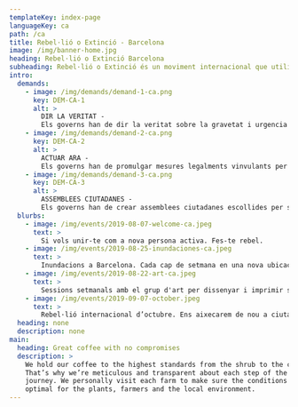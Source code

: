 ```yaml
---
templateKey: index-page
languageKey: ca
path: /ca
title: Rebel·lió o Extinció - Barcelona
image: /img/banner-home.jpg
heading: Rebel·lió o Extinció Barcelona
subheading: Rebel·lió o Extinció és un moviment internacional que utilitza la desobediència civil no-violenta en un intent de parar l’extinció massiva i minimitzar el risc de col·lapse social.
intro:
  demands:
    - image: /img/demands/demand-1-ca.png
      key: DEM-CA-1
      alt: >
        DIR LA VERITAT - 
        Els governs han de dir la veritat sobre la gravetat i urgencia climatica en que ens trobem, revertir les politiques inconsistents  treballar conjuntamant amb elm mitjians de comunicacio per comunicar-se amb la ciutadania.
    - image: /img/demands/demand-2-ca.png
      key: DEM-CA-2
      alt: >
        ACTUAR ARA - 
        Els governs han de promulgar mesures legalments vinvulants per reduir les emissions de gassos d'efece hivernacle a zero net abans de 2025 i limitar la perdua de biodiversitat.
    - image: /img/demands/demand-3-ca.png
      key: DEM-CA-3
      alt: >
        ASSEMBLEES CIUTADANES - 
        Els governs han de crear assemblees ciutadanes escollides per sorteig representatiu, assessorades per persones expertes, per centrar els governs en la presa de decisions sobre la crisi climatica i ecologica.
  blurbs:
    - image: /img/events/2019-08-07-welcome-ca.jpeg
      text: >
        Si vols unir-te com a nova persona activa. Fes-te rebel.
    - image: /img/events/2019-08-25-inundaciones-ca.jpeg
      text: >
        Inundacions a Barcelona. Cada cap de setmana en una nova ubicació de la ciutat.
    - image: /img/events/2019-08-22-art-ca.jpeg
      text: >
        Sessions setmanals amb el grup d'art per dissenyar i imprimir samarretes, pancartes, i molt més.
    - image: /img/events/2019-09-07-october.jpeg
      text: >
        Rebel·lió internacional d’octubre. Ens aixecarem de nou a ciutats, països i continents. Vine amb nosaltres a Madrid.
  heading: none
  description: none
main:
  heading: Great coffee with no compromises
  description: >
    We hold our coffee to the highest standards from the shrub to the cup.
    That’s why we’re meticulous and transparent about each step of the coffee’s
    journey. We personally visit each farm to make sure the conditions are
    optimal for the plants, farmers and the local environment.
---
```

